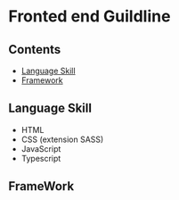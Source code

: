 # Fronted end Guildline

## Contents
- [Language Skill](#language-skill)
- [Framework](#framework)

## Language Skill
  - HTML
  - CSS (extension SASS)
  - JavaScript
  - Typescript

## FrameWork
